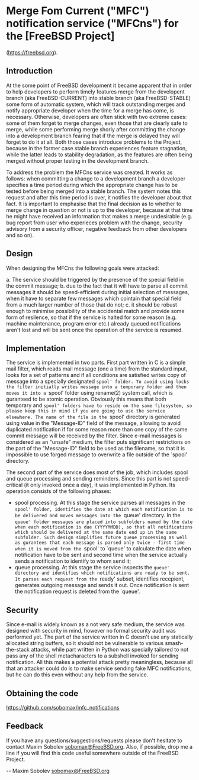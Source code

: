 # Merge Fom Current ("MFC") notification service ("MFCns") for the [FreeBSD Project]
(https://freebsd.org).

## Introduction

At the some point of FreeBSD development it became apparent that in order
to help developers to perform timely features merge from the developent
branch (aka FreeBSD-CURRENT) into stable branch (aka FreeBSD-STABLE) some
form of automatic system, which will track outstanding merges and notify
appropriate developer when the time for a merge has come, is necessary.
Otherwise, developers are often stick with two extreme cases: some of them
forget to merge changes, even those that are clearly safe to merge, while
some performing merge shorly after committing the change into a development
branch fearing that if the merge is delayed they will forget to do it at
all. Both those cases introduce problems to the Project, because in the
former case stable branch experiences feature stagnation, while the latter
leads to stability degradation, as the features are often being merged
without proper testing in the development branch.

To address the problem the MFCns service was created. It works as follows:
when committing a change to a development branch a developer specifies a
time period during which the appropriate change has to be tested before
being merged into a stable branch. The system notes this request and after
this time period is over, it notifies the developer about that fact. It is
important to emphasise that the final decision as to whether to merge
change in question or not is up to the developer, because at that time he
might have received an information that makes a merge undesirable (e.g. bug
report from user who experieces problem with the change, security advisory
from a security officer, negative feedback from other developers and so
on).

## Design

When designing the MFCns the following goals were attacked:

a. The service should be triggered by the presence of the special field in
   the commit message;
b. due to the fact that it will have to parse all commit messages it should
   be speed-efficient during initial selection of messages, when it have
   to separate few messages which cointain that special field from a much
   larger number of those that do not;
c. it should be robust enough to minimise possibility of the accidental
   match and provide some form of resilence, so that if the service is
   halted for some reason (e.g. machine maintenance, program error etc.)
   already queued notifications aren't lost and will be sent once the
   operation of the service is resumed.

## Implementation

The service is implemented in two parts. First part written in C is a
simple mail filter, which reads mail message (one a time) from the standard
input, looks for a set of patterns and if all conditions are satisfied
writes copy of message into a specially designated `spool' folder. To avoid
using locks the filter initially writes message into a temporary folder and
then moves it into a `spool' folder using rename(2) system call, which is
guranteed to be atomic operation. Obviously this means that both temporary
and `spool' folders have to reside on the same filesystem, so please keep
this in mind if you are going to use the service elsewhere. The name of the
file in the `spool' directory is generated using value in the "Message-ID"
field of the message, allowing to avoid duplicated notification if for
some reason more than one copy of the same commit message will be received
by the filter. Since e-mail messages is considered as an "unsafe" medium,
the filter puts significant restrictions on the part of the "Message-ID"
field to be used as the filename, so that it is impossible to use forged
message to overwrite a file outside of the `spool' directory.

The second part of the service does most of the job, which includes spool
and queue processing and sending reminders. Since this part is not
speed-critical (it only invoked once a day), it was implemented in Python.
Its operation consists of the following phases:

- spool processing. At this stage the service parses all messages in the
  `spool' folder, identifies the date at which each notification is to be
  delivered and moves messages into the `queue' directory. In the `queue'
  folder messages are placed into subfolders named by the date when each
  notification is due (YYYYMMDD), so that all notifications which should be
  delivered at the same date end up in the same subfolder. Such design
  simplifies future queue processing as well as gurantees that each message
  is parsed only twice - first time when it is moved from the `spool' to
  `queue' to calculate the date when notification have to be sent and
  second time when the service actually sends a notification to identify to
  whom send it;
- queue processing. At this stage the service inspects the `queue'
  directory and identifies which notifications are ready to be sent. It
  parses each request from the `ready' subset, identifies recepient,
  generates outgoing message and sends it out. Once notification is sent
  the notification request is deleted from the `queue'.

## Security

Since e-mail is widely known as a not very safe medium, the service was
designed with security in mind, however no formal security audit was
performed yet. The part of the service written in C doesn't use any
statically allocated string buffers, so it should not be vulnerable to
various smash-the-stack attacks, while part written in Python was specially
tailored to not pass any of the shell metacharacters to a subshell invoked
for sending notification.  All this makes a potential attack pretty
meaningless, because all that an attacker could do is to make service
sending fake MFC notifications, but he can do this even without any help
from the service.

## Obtaining the code

https://github.com/sobomax/mfc_notifications

## Feedback

If you have any questions/suggestions/requests please don't hesitate to
contact Maxim Sobolev <sobomax@FreeBSD.org>. Also, if possible, drop me a
line if you will find this code useful somewhere outside of the FreeBSD
Project.

-- Maxim Sobolev <sobomax@FreeBSD.org>
